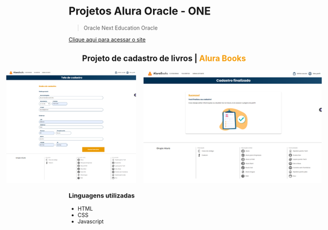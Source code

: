 # Projetos Alura Oracle - ONE
 > Oracle Next Education Oracle

[Clique aqui para acessar o site]()

<h2 align="center">Projeto de cadastro de livros | <span span style="color: #f59e0b;">Alura Books</span></h2>

<div style="width: 100%; margin: 0 auto; display: flex; gap: 20px; justify-content: center;">
    <img height="300px" src="./img/cadastro.png"></img>
    <img height="300px" src="./img/cadastroConcluido.png"></img>
</div>

### Linguagens utilizadas
 - HTML
 - CSS
 - Javascript